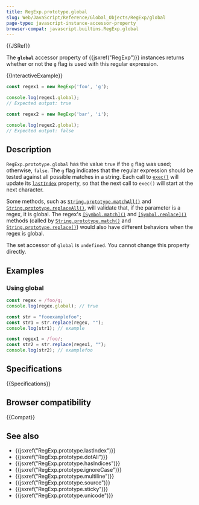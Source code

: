 ```yaml
---
title: RegExp.prototype.global
slug: Web/JavaScript/Reference/Global_Objects/RegExp/global
page-type: javascript-instance-accessor-property
browser-compat: javascript.builtins.RegExp.global
---
```


{{JSRef}}

The **`global`** accessor property of {{jsxref("RegExp")}} instances returns whether or not the `g` flag is used with this regular expression.

{{InteractiveExample}}

```js interactive-example
const regex1 = new RegExp('foo', 'g');

console.log(regex1.global);
// Expected output: true

const regex2 = new RegExp('bar', 'i');

console.log(regex2.global);
// Expected output: false

```

## Description

`RegExp.prototype.global` has the value `true` if the `g` flag was used; otherwise, `false`. The `g` flag indicates that the regular expression should be tested against all possible matches in a string. Each call to [`exec()`](/en-US/docs/Web/JavaScript/Reference/Global_Objects/RegExp/exec) will update its [`lastIndex`](/en-US/docs/Web/JavaScript/Reference/Global_Objects/RegExp/lastIndex) property, so that the next call to `exec()` will start at the next character.

Some methods, such as [`String.prototype.matchAll()`](/en-US/docs/Web/JavaScript/Reference/Global_Objects/String/matchAll) and [`String.prototype.replaceAll()`](/en-US/docs/Web/JavaScript/Reference/Global_Objects/String/replaceAll), will validate that, if the parameter is a regex, it is global. The regex's [`[Symbol.match]()`](/en-US/docs/Web/JavaScript/Reference/Global_Objects/RegExp/Symbol.match) and [`[Symbol.replace]()`](/en-US/docs/Web/JavaScript/Reference/Global_Objects/RegExp/Symbol.replace) methods (called by [`String.prototype.match()`](/en-US/docs/Web/JavaScript/Reference/Global_Objects/String/match) and [`String.prototype.replace()`](/en-US/docs/Web/JavaScript/Reference/Global_Objects/String/replace)) would also have different behaviors when the regex is global.

The set accessor of `global` is `undefined`. You cannot change this property directly.

## Examples

### Using global

```js
const regex = /foo/g;
console.log(regex.global); // true

const str = "fooexamplefoo";
const str1 = str.replace(regex, "");
console.log(str1); // example

const regex1 = /foo/;
const str2 = str.replace(regex1, "");
console.log(str2); // examplefoo
```

## Specifications

{{Specifications}}

## Browser compatibility

{{Compat}}

## See also

- {{jsxref("RegExp.prototype.lastIndex")}}
- {{jsxref("RegExp.prototype.dotAll")}}
- {{jsxref("RegExp.prototype.hasIndices")}}
- {{jsxref("RegExp.prototype.ignoreCase")}}
- {{jsxref("RegExp.prototype.multiline")}}
- {{jsxref("RegExp.prototype.source")}}
- {{jsxref("RegExp.prototype.sticky")}}
- {{jsxref("RegExp.prototype.unicode")}}
